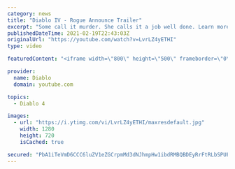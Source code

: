 ```yaml
---
category: news
title: "Diablo IV - Rogue Announce Trailer"
excerpt: "Some call it murder. She calls it a job well done. Learn more at Diablo4.com The Rogue is the newest addition to the Diablo IV campfire, combining range and ..."
publishedDateTime: 2021-02-19T22:43:03Z
originalUrl: "https://youtube.com/watch?v=LvrLZ4yETHI"
type: video

featuredContent: "<iframe width=\"800\" height=\"500\" frameborder=\"0\" src=\"https://www.youtube.com/embed/LvrLZ4yETHI\" allow=\"accelerometer; autoplay; encrypted-media; gyroscope; picture-in-picture\" allowfullscreen></iframe>"

provider:
  name: Diablo
  domain: youtube.com

topics:
  - Diablo 4

images:
  - url: "https://i.ytimg.com/vi/LvrLZ4yETHI/maxresdefault.jpg"
    width: 1280
    height: 720
    isCached: true

secured: "PbA1iTeVmD6CCC6luZV1eZGCrpmMd3dNJhmpHw1ibdRMBQBDEyRrFtRLbSPUFD7+Xm0ELyKBbzDz9CSGEI38j/q3r8Q+/s+7BQV1wIGnXWQkvw4ElQ0NkueuZZsk+K3/HlzYjoLE2jqLkIOLx+cRmuD15QhmWQHHXFkF+rxrm11bnVEKUOmO0h0+S8b5L4pDImdf1AJeCK613wF7PwHjPgSloBGdMmIgcvTgvFDR9vPN69EXuQ9hqLvnPqPQBJihimPuD/SPOl8nWjk0SvfMLcNIxvgLReLICuwyKzKwaP/TsZGqZGctjGrVSrO/bltaBwVpaM7NbJk0UnBXKrs3ZXxUcFWmQbqoi9oW6c48SIIf3ZrwhY1cBR3T26mNnuMwCr+qt1Kk9xXZP391ctNSetZZoU9UxPWLE7bgxQXEZZfN9iKFo23GPCIMI7Gwa7dd;jAuuvoIfgxfk6A5si6khJw=="
---
```


